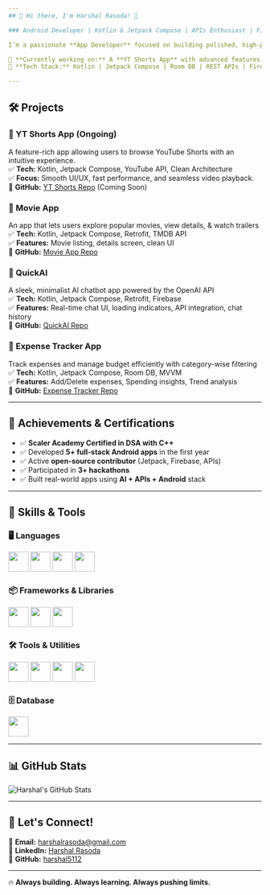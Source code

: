 ```yaml
---
## 🚀 Hi there, I'm Harshal Rasoda! 👋  

### Android Developer | Kotlin & Jetpack Compose | APIs Enthusiast | Firebase | C++ & DSA | Java Developer  

I’m a passionate **App Developer** focused on building polished, high-performance mobile applications using **Kotlin, Jetpack Compose, and modern Android development tools**.  

📍 **Currently working on:** A **YT Shorts App** with advanced features.  
🎯 **Tech Stack:** Kotlin | Jetpack Compose | Room DB | REST APIs | Firebase | Clean Architecture  

---
```


## **🛠️ Projects**  

### **📌 YT Shorts App** (Ongoing)  
A feature-rich app allowing users to browse YouTube Shorts with an intuitive experience.  
✅ **Tech:** Kotlin, Jetpack Compose, YouTube API, Clean Architecture  
✅ **Focus:** Smooth UI/UX, fast performance, and seamless video playback.  
🔗 **GitHub:** [YT Shorts Repo](#) (Coming Soon)  

### **📌 Movie App**  
An app that lets users explore popular movies, view details, & watch trailers  
✅ **Tech:** Kotlin, Jetpack Compose, Retrofit, TMDB API  
✅ **Features:** Movie listing, details screen, clean UI  
🔗 **GitHub:** [Movie App Repo](#)  

### **📌 QuickAI**  
A sleek, minimalist AI chatbot app powered by the OpenAI API  
✅ **Tech:** Kotlin, Jetpack Compose, Retrofit, Firebase  
✅ **Features:** Real-time chat UI, loading indicators, API integration, chat history  
🔗 **GitHub:** [QuickAI Repo](#)  

### **📌 Expense Tracker App**  
Track expenses and manage budget efficiently with category-wise filtering  
✅ **Tech:** Kotlin, Jetpack Compose, Room DB, MVVM  
✅ **Features:** Add/Delete expenses, Spending insights, Trend analysis  
🔗 **GitHub:** [Expense Tracker Repo](#)  

---

## 🏅 Achievements & Certifications  
- ✅ **Scaler Academy Certified in DSA with C++**  
- ✅ Developed **5+ full-stack Android apps** in the first year  
- ✅ Active **open-source contributor** (Jetpack, Firebase, APIs)  
- ✅ Participated in **3+ hackathons**  
- ✅ Built real-world apps using **AI + APIs + Android** stack  

---

## 🚀 Skills & Tools

### 🖥️ Languages
<p align="left">
  <img src="https://cdn.jsdelivr.net/gh/devicons/devicon/icons/kotlin/kotlin-original.svg" width="40" height="40"/>
  <img src="https://cdn.jsdelivr.net/gh/devicons/devicon/icons/java/java-original.svg" width="40" height="40"/>
  <img src="https://cdn.jsdelivr.net/gh/devicons/devicon/icons/cplusplus/cplusplus-original.svg" width="40" height="40"/>
  <img src="https://cdn.jsdelivr.net/gh/devicons/devicon/icons/python/python-original.svg" width="40" height="40"/>
</p>

### 📦 Frameworks & Libraries
<p align="left">
  <img src="https://cdn.jsdelivr.net/gh/devicons/devicon/icons/android/android-original.svg" width="40" height="40"/>
  <img src="https://cdn.jsdelivr.net/gh/devicons/devicon/icons/firebase/firebase-plain.svg" width="40" height="40"/>
  <img src="https://cdn.jsdelivr.net/gh/devicons/devicon/icons/spring/spring-original.svg" width="40" height="40"/>
</p>

### 🛠️ Tools & Utilities
<p align="left">
  <img src="https://cdn.jsdelivr.net/gh/devicons/devicon/icons/git/git-original.svg" width="40" height="40"/>
  <img src="https://cdn.jsdelivr.net/gh/devicons/devicon/icons/postman/postman-original.svg" width="40" height="40"/>
  <img src="https://cdn.jsdelivr.net/gh/devicons/devicon/icons/figma/figma-original.svg" width="40" height="40"/>
  <img src="https://cdn.jsdelivr.net/gh/devicons/devicon/icons/gradle/gradle-plain.svg" width="40" height="40"/>
</p>

### 🗄️ Database
<p align="left">
  <img src="https://cdn.jsdelivr.net/gh/devicons/devicon/icons/sqlite/sqlite-original.svg" width="40" height="40"/>
</p>

---

## 📊 GitHub Stats  

![Harshal's GitHub Stats](https://github-readme-stats.vercel.app/api?username=harshal5112&show_icons=true&theme=radical)

---

## 🤝 Let's Connect!  
📩 **Email:** harshalrasoda@gmail.com  
🔗 **LinkedIn:** [Harshal Rasoda](https://www.linkedin.com/in/harshal-rasoda-8ba7552a9)  
🔗 **GitHub:** [harshal5112](https://github.com/harshal5112)  

---

🔥 **Always building. Always learning. Always pushing limits.**
